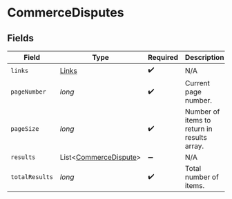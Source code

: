 # CommerceDisputes


## Fields

| Field                                                           | Type                                                            | Required                                                        | Description                                                     |
| --------------------------------------------------------------- | --------------------------------------------------------------- | --------------------------------------------------------------- | --------------------------------------------------------------- |
| `links`                                                         | [Links](../../models/shared/Links.md)                           | :heavy_check_mark:                                              | N/A                                                             |
| `pageNumber`                                                    | *long*                                                          | :heavy_check_mark:                                              | Current page number.                                            |
| `pageSize`                                                      | *long*                                                          | :heavy_check_mark:                                              | Number of items to return in results array.                     |
| `results`                                                       | List<[CommerceDispute](../../models/shared/CommerceDispute.md)> | :heavy_minus_sign:                                              | N/A                                                             |
| `totalResults`                                                  | *long*                                                          | :heavy_check_mark:                                              | Total number of items.                                          |